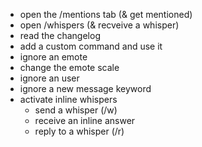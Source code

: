 * open the /mentions tab (& get mentioned)
* open /whispers (& recveive a whisper)
* read the changelog
* add a custom command and use it
* ignore an emote
* change the emote scale
* ignore an user
* ignore a new message keyword
* activate inline whispers 
  * send a whisper (/w)
  * receive an inline answer
  * reply to a whisper (/r)
